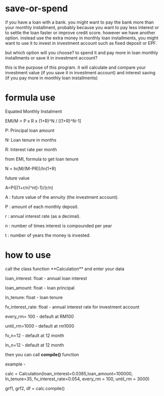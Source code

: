 # save-or-spend
if you have a loan with a bank. you might want to pay the bank more than your monthly installment, probably because you want to pay less interest or to settle the loan faster or improve credit score. however we have another option. instead use the extra money in monthly loan installments, you might want to use it to invest in investment account such as fixed deposit or EPF. 

but which option will you choose? to spend it and pay more in loan monthly installments or save it in investment account? 

this is the purpose of this program. it will calculate and compare your investment value (if you save it in investment account) and interest saving (if you pay more in monthly loan installments) 

# formula use
Equated Monthly Instalment

EMI/M = P x R x (1+R)^N / [(1+R)^N-1]

P: Principal loan amount 

N: Loan tenure in months 

R: Interest rate per month

from EMI, formula to get loan tenure

N = ln(M/(M-PR))/ln(1+R)

future value

A=P([(1+r/n)^nt]-1)/(r/n)

A : future value of the annuity (the investment account).

P : amount of each monthly deposit.

r : annual interest rate (as a decimal).

n : number of times interest is compounded per year 

t : number of years the money is invested.

# how to use
<p>call the class function **Calculation** and enter your data<p/>
<p>loan_interest: float - annual loan interest<p/>
<p>loan_amount: float  - loan principal<p/>
<p>ln_tenure: float - loan tenure<p/>
<p>fv_interest_rate: float - annual interest rate for investment account<p/>
<p>every_rm= 100 - default at RM100<p/>
<p>until_rm=1000 - default at rm1000<p/>
<p>fv_n=12 - default at 12 month<p/>
<p>ln_n=12 - default at 12 month<p/>

then you can call **compile()** function 

example - 

calc = Calculation(loan_interest=0.0385,loan_amount=100000, ln_tenure=35, fv_interest_rate=0.054, every_rm = 100, until_rm = 3000)

grf1, grf2, df = calc.compile()
